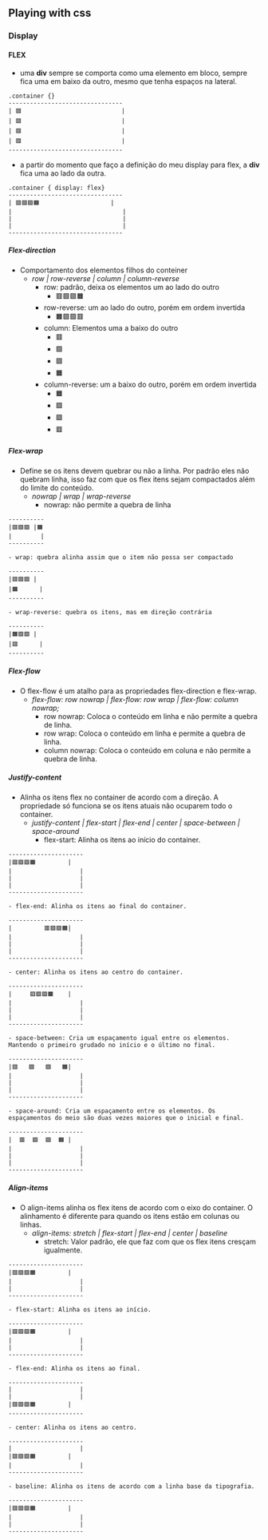 
## Playing with css


### Display 

#### FLEX
- uma **div** sempre se comporta como uma elemento em bloco, sempre fica uma em baixo da outro, mesmo que tenha espaços na lateral.
```
.container {}
--------------------------------
| 🟥                            |
| 🟥                            |
| 🟥                            |
| 🟥                            |
--------------------------------
```
- a partir do momento que faço a definição do meu display para flex, a **div** fica uma ao lado da outra.
```
.container { display: flex}
--------------------------------
| 🟥🟩🟪🟧                    |
|                               |
|                               |
|                               |
--------------------------------
```

##### Flex-direction
- Comportamento dos elementos filhos do conteiner
  - *row | row-reverse | column | column-reverse*
    - row: padrão, deixa os elementos um ao lado do outro
      - 🟥🟩🟪🟧 
    - row-reverse: um ao lado do outro, porém em ordem invertida
      - 🟧🟪🟩🟥
    - column: Elementos uma a baixo do outro
      - 🟥
      - 🟩
      - 🟪
      - 🟧 
    - column-reverse: um a baixo do outro, porém em ordem invertida
      - 🟧
      - 🟪
      - 🟩
      - 🟥
##### Flex-wrap
- Define se os itens devem quebrar ou não a linha. Por padrão eles não quebram linha, isso faz com que os flex itens sejam compactados além do limite do conteúdo.
  - *nowrap | wrap | wrap-reverse*
    - nowrap: não permite a quebra de linha
```
----------
|🟥🟩🟪 |🟧
|        |
----------
```
    - wrap: quebra alinha assim que o item não possa ser compactado
```
----------
|🟥🟩🟪 |
|🟧      |
----------
```
    - wrap-reverse: quebra os itens, mas em direção contrária 
```
----------
|🟧🟪🟩 |
|🟥      |
----------
```
##### Flex-flow
- O flex-flow é um atalho para as propriedades flex-direction e flex-wrap.
  - *flex-flow: row nowrap | flex-flow: row wrap | flex-flow: column nowrap;*
    - row nowrap: Coloca o conteúdo em linha e não permite a quebra de linha.
    - row wrap: Coloca o conteúdo em linha e permite a quebra de linha.
    - column nowrap: Coloca o conteúdo em coluna e não permite a quebra de linha.

##### Justify-content
- Alinha os itens flex no container de acordo com a direção. A propriedade só funciona se os itens atuais não ocuparem todo o container.
  - *justify-content | flex-start | flex-end | center | space-between | space-around*
    - flex-start: Alinha os itens ao início do container.
```
---------------------
|🟥🟩🟪🟧         |
|                   |
|                   |
|                   |
---------------------
```
    - flex-end: Alinha os itens ao final do container.
```
---------------------
|         🟥🟩🟪🟧|
|                   |
|                   |
|                   |
---------------------
```
    - center: Alinha os itens ao centro do container.
```
---------------------
|     🟥🟩🟪🟧    |
|                   |
|                   |
|                   |
---------------------
```    
    - space-between: Cria um espaçamento igual entre os elementos. Mantendo o primeiro grudado no início e o último no final.
```
---------------------
|🟥   🟩   🟪   🟧|
|                   |
|                   |
|                   |
---------------------
```       
    - space-around: Cria um espaçamento entre os elementos. Os espaçamentos do meio são duas vezes maiores que o inicial e final.
```
---------------------
|  🟥  🟩  🟪  🟧 |
|                   |
|                   |
|                   |
---------------------
```       

##### Align-items
- O align-items alinha os flex itens de acordo com o eixo do container. O alinhamento é diferente para quando os itens estão em colunas ou linhas.
  - *align-items: stretch | flex-start | flex-end | center | baseline*
    - stretch: Valor padrão, ele que faz com que os flex itens cresçam igualmente.
```
---------------------
|🟥🟩🟪🟧         |
|                   |
|                   |
---------------------
```    
    - flex-start: Alinha os itens ao início.
```
---------------------
|🟥🟩🟪🟧         |
|                   |
|                   |
---------------------
```    
    - flex-end: Alinha os itens ao final.
```
---------------------
|                   |
|                   |
|🟥🟩🟪🟧         |
---------------------
```      
    - center: Alinha os itens ao centro.
```
---------------------
|                   |
|🟥🟩🟪🟧         |
|                   |
---------------------
```      
    - baseline: Alinha os itens de acordo com a linha base da tipografia.
```
---------------------
|🟥🟩🟪🟧         |
|                   |
|                   |
---------------------
```  